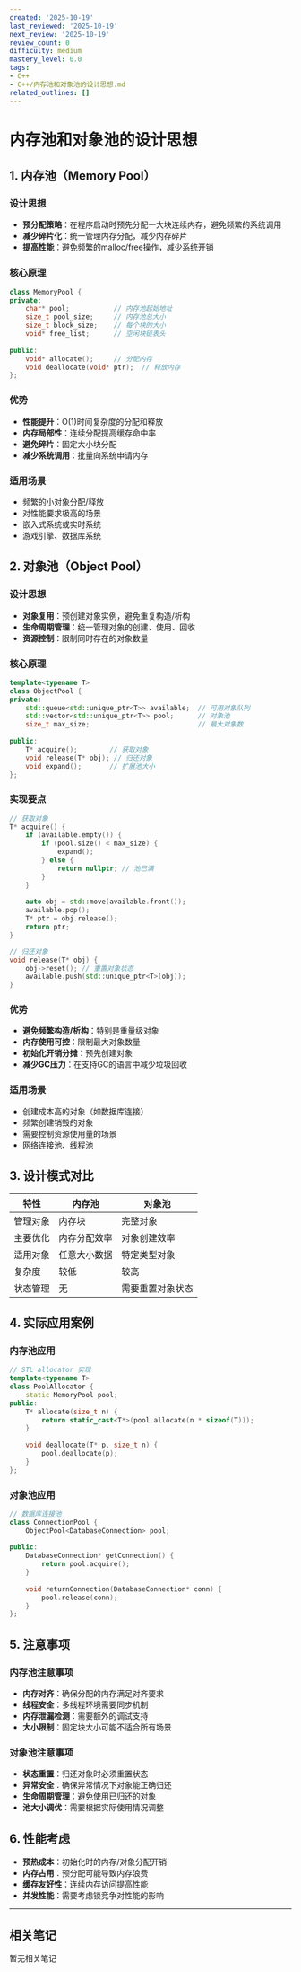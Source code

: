 ```yaml
---
created: '2025-10-19'
last_reviewed: '2025-10-19'
next_review: '2025-10-19'
review_count: 0
difficulty: medium
mastery_level: 0.0
tags:
- C++
- C++/内存池和对象池的设计思想.md
related_outlines: []
---
```


# 内存池和对象池的设计思想

## 1. 内存池（Memory Pool）

### 设计思想
- **预分配策略**：在程序启动时预先分配一大块连续内存，避免频繁的系统调用
- **减少碎片化**：统一管理内存分配，减少内存碎片
- **提高性能**：避免频繁的malloc/free操作，减少系统开销

### 核心原理
```cpp
class MemoryPool {
private:
    char* pool;           // 内存池起始地址
    size_t pool_size;     // 内存池总大小
    size_t block_size;    // 每个块的大小
    void* free_list;      // 空闲块链表头
    
public:
    void* allocate();     // 分配内存
    void deallocate(void* ptr);  // 释放内存
};
```

### 优势
- **性能提升**：O(1)时间复杂度的分配和释放
- **内存局部性**：连续分配提高缓存命中率
- **避免碎片**：固定大小块分配
- **减少系统调用**：批量向系统申请内存

### 适用场景
- 频繁的小对象分配/释放
- 对性能要求极高的场景
- 嵌入式系统或实时系统
- 游戏引擎、数据库系统

## 2. 对象池（Object Pool）

### 设计思想
- **对象复用**：预创建对象实例，避免重复构造/析构
- **生命周期管理**：统一管理对象的创建、使用、回收
- **资源控制**：限制同时存在的对象数量

### 核心原理
```cpp
template<typename T>
class ObjectPool {
private:
    std::queue<std::unique_ptr<T>> available;  // 可用对象队列
    std::vector<std::unique_ptr<T>> pool;      // 对象池
    size_t max_size;                           // 最大对象数
    
public:
    T* acquire();        // 获取对象
    void release(T* obj); // 归还对象
    void expand();       // 扩展池大小
};
```

### 实现要点
```cpp
// 获取对象
T* acquire() {
    if (available.empty()) {
        if (pool.size() < max_size) {
            expand();
        } else {
            return nullptr; // 池已满
        }
    }
    
    auto obj = std::move(available.front());
    available.pop();
    T* ptr = obj.release();
    return ptr;
}

// 归还对象
void release(T* obj) {
    obj->reset(); // 重置对象状态
    available.push(std::unique_ptr<T>(obj));
}
```

### 优势
- **避免频繁构造/析构**：特别是重量级对象
- **内存使用可控**：限制最大对象数量
- **初始化开销分摊**：预先创建对象
- **减少GC压力**：在支持GC的语言中减少垃圾回收

### 适用场景
- 创建成本高的对象（如数据库连接）
- 频繁创建销毁的对象
- 需要控制资源使用量的场景
- 网络连接池、线程池

## 3. 设计模式对比

| 特性     | 内存池       | 对象池           |
| -------- | ------------ | ---------------- |
| 管理对象 | 内存块       | 完整对象         |
| 主要优化 | 内存分配效率 | 对象创建效率     |
| 适用对象 | 任意大小数据 | 特定类型对象     |
| 复杂度   | 较低         | 较高             |
| 状态管理 | 无           | 需要重置对象状态 |

## 4. 实际应用案例

### 内存池应用
```cpp
// STL allocator 实现
template<typename T>
class PoolAllocator {
    static MemoryPool pool;
public:
    T* allocate(size_t n) {
        return static_cast<T*>(pool.allocate(n * sizeof(T)));
    }
    
    void deallocate(T* p, size_t n) {
        pool.deallocate(p);
    }
};
```

### 对象池应用
```cpp
// 数据库连接池
class ConnectionPool {
    ObjectPool<DatabaseConnection> pool;
    
public:
    DatabaseConnection* getConnection() {
        return pool.acquire();
    }
    
    void returnConnection(DatabaseConnection* conn) {
        pool.release(conn);
    }
};
```

## 5. 注意事项

### 内存池注意事项
- **内存对齐**：确保分配的内存满足对齐要求
- **线程安全**：多线程环境需要同步机制
- **内存泄漏检测**：需要额外的调试支持
- **大小限制**：固定块大小可能不适合所有场景

### 对象池注意事项
- **状态重置**：归还对象时必须重置状态
- **异常安全**：确保异常情况下对象能正确归还
- **生命周期管理**：避免使用已归还的对象
- **池大小调优**：需要根据实际使用情况调整

## 6. 性能考虑

- **预热成本**：初始化时的内存/对象分配开销
- **内存占用**：预分配可能导致内存浪费
- **缓存友好性**：连续内存访问提高性能
- **并发性能**：需要考虑锁竞争对性能的影响

---

## 相关笔记
<!-- 自动生成 -->

暂无相关笔记

